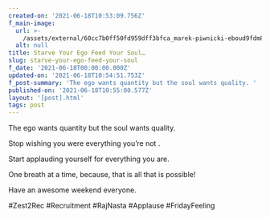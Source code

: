 ```yaml
---
created-on: '2021-06-18T10:53:09.756Z'
f_main-image:
  url: >-
    /assets/external/60cc7b0ff50fd959dff3bfca_marek-piwnicki-eboud9fdm8y-unsplash.jpg
  alt: null
title: Starve Your Ego Feed Your Soul…
slug: starve-your-ego-feed-your-soul
f_date: '2021-06-18T00:00:00.000Z'
updated-on: '2021-06-18T10:54:51.753Z'
f_post-summary: 'The ego wants quantity but the soul wants quality. '
published-on: '2021-06-18T10:55:00.577Z'
layout: '[post].html'
tags: post
---
```


The ego wants quantity but the soul wants quality.

Stop wishing you were everything you’re not .

Start applauding yourself for everything you are.

One breath at a time, because, that is all that is possible!

Have an awesome weekend everyone.

#Zest2Rec #Recruitment #RajNasta #Applause #FridayFeeling  

‍
